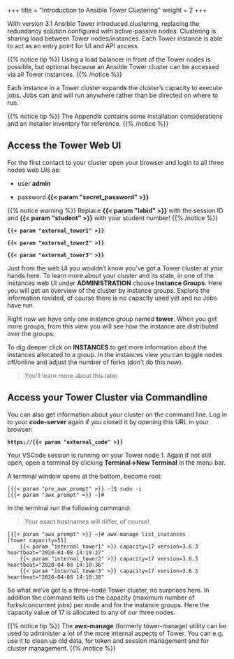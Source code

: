+++
title = "Introduction to Ansible Tower Clustering"
weight = 2
+++

With version 3.1 Ansible Tower introduced clustering, replacing the
redundancy solution configured with active-passive nodes. Clustering
is sharing load between Tower nodes/instances. Each Tower instance is
able to act as an entry point for UI and API access.

{{% notice tip %}}
Using a load balancer in front of the Tower nodes is possible, but optional because an Ansible Tower cluster can be accessed via all Tower instances.
{{% /notice %}}

Each instance in a Tower cluster expands the cluster’s capacity to
execute jobs. Jobs can and will run anywhere rather than be directed on
where to run.

{{% notice tip %}}
The Appendix contains some installation considerations and an installer inventory for reference.
{{% /notice %}}

## Access the Tower Web UI

For the first contact to your cluster open your browser and login to all
three nodes web UIs as:

  - user **admin**

  - password **{{< param "secret_password" >}}**

{{% notice warning %}}
Replace **{{< param "labid" >}}** with the session ID and **{{< param "student" >}}** with your student number!
{{% /notice %}}

**`{{< param "external_tower1" >}}`**

**`{{< param "external_tower2" >}}`**

**`{{< param "external_tower3" >}}`**

Just from the web UI you wouldn’t know you’ve got a Tower cluster at your hands here. To learn more about your cluster and its state, in one of the instances web UI under **ADMINISTRATION** choose **Instance Groups**. Here you will get an overview of the cluster by instance groups. Explore the information rovided, of course there is no capacity used yet and no Jobs have run.

Right now we have only one instance group named **tower**. When you get more groups, from this view you will see how the instance are distributed over the groups.

To dig deeper click on **INSTANCES** to get more information about the instances allocated to a group. In the instances view you can toggle nodes off/online and adjust the number of forks (don't do this now).

> You’ll learn more about this later.

## Access your Tower Cluster via Commandline

You can also get information about your cluster on the command line. Log in to your **code-server** again if you closed it by opening this URL in your browser:

**`https://{{< param "external_code" >}}`**

Your VSCode session is running on your Tower node 1. Again if not still open, open a terminal by clicking **Terminal->New Terminal** in the menu bar.

A terminal window opens at the bottom, become root:

    [{{< param "pre_awx_prompt" >}} ~]$ sudo -i
    [{{< param "awx_prompt" >}} ~]#

In the terminal run the following command:

> Your exact hostnames will differ, of course!

    [{{< param "awx_prompt" >}} ~]# awx-manage list_instances
    [tower capacity=51]
        {{< param "internal_tower1" >}} capacity=17 version=3.6.3 heartbeat="2020-04-08 14:10:27"
        {{< param "internal_tower2" >}} capacity=17 version=3.6.3 heartbeat="2020-04-08 14:10:36"
        {{< param "internal_tower3" >}} capacity=17 version=3.6.3 heartbeat="2020-04-08 14:10:38"

So what we’ve got is a three-node Tower cluster, no surprises here. In addition the command tells us the capacity (maximum number of forks/concurrent jobs) per node and for the instance groups. Here the capacity value of 17 is allocated to any of our three nodes.

{{% notice tip %}}
The **awx-manage** (formerly tower-manage) utility can be used to administer a lot of the more internal aspects of Tower. You can e.g. use it to clean up old data, for token and session management and for cluster management.
{{% /notice %}}
